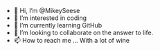- 👋 Hi, I’m @MikeySeese
- 👀 I’m interested in coding
- 🌱 I’m currently learning GitHub
- 💞️ I’m looking to collaborate on the answer to life.
- 📫 How to reach me ... With a lot of wine

<!---
MikeySeese/MikeySeese is a ✨ special ✨ repository because its `README.md` (this file) appears on your GitHub profile.
You can click the Preview link to take a look at your changes.
--->
